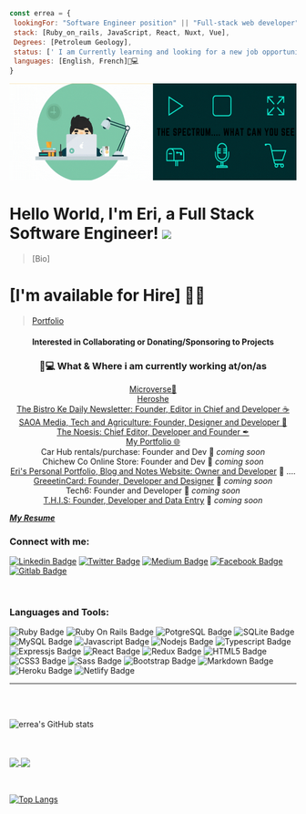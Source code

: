  ```javascript
const errea = {
  lookingFor: "Software Engineer position" || "Full-stack web developer",
  stack: [Ruby_on_rails, JavaScript, React, Nuxt, Vue],
  Degrees: [Petroleum Geology],
  status: [' I am Currently learning and looking for a new job opportunity],
  languages: [English, French]💼💻
}
```

<a  align="full-width"><img  height="170" width= "" src="errea/../images/FB.gif"></a>
# Hello World, I'm Eri, a Full Stack Software Engineer! <img src="https://media.giphy.com/media/hvRJCLFzcasrR4ia7z/giphy.gif" width="50px">

> [Bio]

# [I'm available for Hire] 👋🤓

> [Portfolio](https://errea.github.io/my_portfolio/)

<h4 align="center"> Interested in Collaborating or 
Donating/Sponsoring to Projects </h3>  

<h3 align="center">💼💻 What & Where i am currently working at/on/as</h3>
<p align="center">
<a href="https://www.microverse.org/">Microverse💼</a><br>
<a href="https://heroshe.com/">Heroshe</a><br>
<a href="https://thebistronewsletter.netlify.app">The Bistro Ke Daily Newsletter: Founder, Editor in Chief and Developer ☕</a><br>
<a href="https://saoainc.netlify.app">SAOA Media, Tech and Agriculture: Founder, Designer and Developer 💼</a>
<br>
<a href="https://thenoesis11.netlify.com">The Noesis: Chief Editor, Developer and Founder ✒</a>
<br>
<a href="https://errea.github.io/my_portfolio/">My Portfolio 🌐</a><br>
Car Hub rentals/purchase: Founder and Dev 🚀 <em>coming soon</em><br>
Chichew Co Online Store: Founder and Dev 🚀 <em>coming soon</em><br>
<a href="https://errea.github.io/my_portfolio/">Eri's Personal Portfolio, Blog and Notes Website: Owner and Developer</a>  🚀 ....<br>
<a href="https://greeetincard.carrd.co">GreeetinCard: Founder, Developer and Designer</a>  🚀 <em>coming soon</em><br>
Tech6: Founder and Developer  🚀 <em>coming soon</em><br>
<a href="https://this1.netlify.app">T.H.I.S: Founder, Developer and Data Entry</a>  🚀 <em>coming soon</em><br>

[**_My Resume_**](https://docs.google.com/document/d/1gyFAZjvYujC7BXQuBVRd8TGLAi6AXbKJzoL55N3p3jY/edit#)

### Connect with me:

[![Linkedin Badge](https://img.shields.io/badge/LinkedIn-0077B5?style=for-the-badge&logo=linkedin&logoColor=white&link=https://www.linkedin.com/in/eri-ngozi-okereafor/)](https://www.linkedin.com/in/eri-ngozi-okereafor/)
[![Twitter Badge](https://img.shields.io/badge/Twitter-1DA1F2?style=for-the-badge&logo=twitter&logoColor=white&link=https://twitter.com/bkshjs)](https://twitter.com/Erreakay)
[![Medium Badge](https://img.shields.io/badge/Medium-12100E?style=for-the-badge&logo=medium&logoColor=white&link=https://mbakr6821.medium.com/)](https://medium.com/@erreakezy)
[![Facebook Badge](https://img.shields.io/badge/Facebook-1877F2?style=for-the-badge&logo=facebook&logoColor=white&link=https://www.facebook.com/mahmoud.bakr.1460/)](https://web.facebook.com/EricG12)
[![Gitlab Badge](https://img.shields.io/badge/GitLab-330F63?style=for-the-badge&logo=gitlab&logoColor=white&link=https://gitlab.com/bksh-js)](https://gitlab.com/erreakezy)

<br />

### Languages and Tools:

![Ruby Badge](https://img.shields.io/badge/Ruby-CC342D?style=for-the-badge&logo=ruby&logoColor=white)
![Ruby On Rails Badge](https://img.shields.io/badge/Ruby_on_Rails-CC0000?style=for-the-badge&logo=ruby-on-rails&logoColor=white)
![PotgreSQL Badge](https://img.shields.io/badge/PostgreSQL-316192?style=for-the-badge&logo=postgresql&logoColor=white)
![SQLite Badge](https://img.shields.io/badge/SQLite-07405E?style=for-the-badge&logo=sqlite&logoColor=white)
![MySQL Badge](https://img.shields.io/badge/MySQL-00000F?style=for-the-badge&logo=mysql&logoColor=white)
![Javascript Badge](https://img.shields.io/badge/JavaScript-F7DF1E?style=for-the-badge&logo=javascript&logoColor=black)
![Nodejs Badge](https://img.shields.io/badge/Node.js-43853D?style=for-the-badge&logo=node.js&logoColor=white)
![Typescript Badge](https://img.shields.io/badge/TypeScript-007ACC?style=for-the-badge&logo=typescript&logoColor=white)
![Expressjs Badge](https://img.shields.io/badge/Express.js-404D59?style=for-the-badge)
![React Badge](https://img.shields.io/badge/React-20232A?style=for-the-badge&logo=react&logoColor=61DAFB)
![Redux Badge](https://img.shields.io/badge/Redux-593D88?style=for-the-badge&logo=redux&logoColor=white)
![HTML5 Badge](https://img.shields.io/badge/HTML5-E34F26?style=for-the-badge&logo=html5&logoColor=white)
![CSS3 Badge](https://img.shields.io/badge/CSS3-1572B6?style=for-the-badge&logo=css3&logoColor=white)
![Sass Badge](https://img.shields.io/badge/Sass-CC6699?style=for-the-badge&logo=sass&logoColor=white)
![Bootstrap Badge](https://img.shields.io/badge/Bootstrap-563D7C?style=for-the-badge&logo=bootstrap&logoColor=white)
![Markdown Badge](https://img.shields.io/badge/Markdown-000000?style=for-the-badge&logo=markdown&logoColor=white)
![Heroku Badge](https://img.shields.io/badge/Heroku-430098?style=for-the-badge&logo=heroku&logoColor=white)
![Netlify Badge](https://img.shields.io/badge/Netlify-00C7B7?style=for-the-badge&logo=netlify&logoColor=white)

---

<br />

<br />

![errea's GitHub stats](https://github-readme-stats.vercel.app/api?username=errea&show_icons=true&theme=tokyonight)

<br />
<br />

<a href="https://github.com/errea/github-readme-stats">
  <img align="center" src="https://github-readme-stats.vercel.app/api/pin/?username=anuraghazra&repo=github-readme-stats" />
</a>
<a href="https://github.com/errea/convoychat">
  <img align="center" src="https://github-readme-stats.vercel.app/api/pin/?username=anuraghazra&repo=convoychat" />
</a>

<br />
<br />
<br />


[![Top Langs](https://github-readme-stats.vercel.app/api/top-langs/?username=errea&show_icons=true&theme=radical&layout=compact)](https://github.com/errea/github-readme-stats)

[Portfolio]: https://fast-wave-79751.herokuapp.com/
[LinkedIn]: https://www.linkedin.com/in/m-bakr/
[Twitter]: https://twitter.com/bkshjs
[Microverse]: https://www.microverse.org/
[Facebook]: https://www.facebook.com/mahmoud.bakr.1460/
<!--


Here are some ideas to get you started:

- 🔭 I’m currently working on ...
- 🌱 I’m currently learning ...
- 👯 I’m looking to collaborate on ...
- 🤔 I’m looking for help with ...
- 💬 Ask me about ...
- 📫 How to reach me: ...
- 😄 Pronouns: ...
- ⚡ Fun fact: ...
-->
